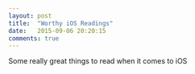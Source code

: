 ```yaml
---
layout: post
title:  "Worthy iOS Readings"
date:   2015-09-06 20:20:15
comments: true
---
```


Some really great things to read when it comes to iOS